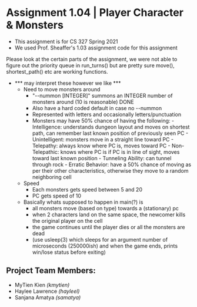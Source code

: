 # Assignment 1.04 | Player Character & Monsters
- This assignment is for CS 327 Spring 2021
- We used Prof. Sheaffer's 1.03 assignment code for this assignment 

Please look at the certain parts of the assignment, we were not able to figure out the priority queue in run_turns() but are pretty sure move(), shortest_path() etc are working functions. 

-   *** may interpret these however we like ***
      - Need to move monsters around
          - "--nummon [INTEGER]" summons an INTEGER number of monsters around (10 is reasonable) DONE
          - Also have a hard coded default in case no --nummon
          - Represented with letters and occasionally letters/punctuation
          - Monsters may have 50% chance of having the following:
                - Intelligence: understands dungeon layout and moves on shortest path, can remember last known position
                  of previously seen PC
                - Unintelligent: monsters move in a straight line toward PC
                - Telepathy: always know where PC is, moves toward PC
                - Non-Telepathic: knows where PC is if PC is in line of sight, moves toward last known position
                - Tunneling Ability: can tunnel through rock
                - Erratic Behavior: have a 50% chance of moving as per their other characteristics,
                  otherwise they move to a random neighboring cell
      - Speed
        - Each monsters gets speed between 5 and 20
        - PC gets speed of 10
      - Basically whats supposed to happen in main(?) is
        - all monsters move (based on type) towards a (stationary) pc
        - when 2 characters land on the same space, the newcomer kills the original player on the cell
        - the game continues until the player dies or all the monsters are dead
        - (use usleep(3) which sleeps for an argument number of microseconds (250000ish) and when the game ends, prints win/lose status before exiting)

## Project Team Members:
- MyTien Kien *(kmytien)*
- Haylee Lawrence *(hayleel)*
- Sanjana Amatya *(samatya)*

